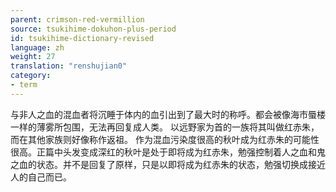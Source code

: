 ```yaml
---
parent: crimson-red-vermillion
source: tsukihime-dokuhon-plus-period
id: tsukihime-dictionary-revised
language: zh
weight: 27
translation: "renshujian0"
category:
- term
---
```


与非人之血的混血者将沉睡于体内的血引出到了最大时的称呼。都会被像海市蜃楼一样的薄雾所包围，无法再回复成人类。
以远野家为首的一族将其叫做红赤朱，而在其他家族则好像称作返祖。
作为混血污染度很高的秋叶成为红赤朱的可能性很高。正篇中头发变成深红的秋叶是处于即将成为红赤朱，勉强控制着人之血和鬼之血的状态。并不是回复了原样，只是以即将成为红赤朱的状态，勉强切换成接近人的自己而已。
